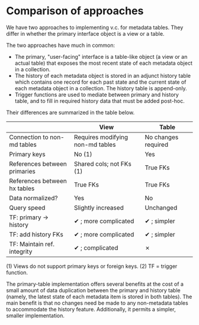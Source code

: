 # Comparison of approaches

We have two approaches to implementing v.c. for metadata tables. They differ in 
whether the primary interface object is a view or a table.

The two approaches have much in common:

- The primary, "user-facing" interface is a table-like object (a view or an actual table)
  that exposes the most recent state of each metadata object in a collection.
- The history of each metadata object is stored in an adjunct history table which
  contains one record for each past state and the current state of each metadata
  object in a collection. The history table is append-only.
- Trigger functions are used to mediate between primary and history table, and to fill
  in required history data that must be added post-hoc.

Their differences are summarized in the table below.

|                              | View                             | Table               |
|------------------------------|----------------------------------|---------------------|
| Connection to non-md tables  | Requires modifying non-md tables | No changes required |
| Primary keys                 | No (1)                           | Yes                 |
| References between primaries | Shared cols; not FKs (1)         | True FKs            |
| References between hx tables | True FKs                         | True FKs            |
| Data normalized?             | Yes                              | No                  |
| Query speed                  | Slightly increased               | Unchanged           |
| TF: primary -> history       | ✔ ; more complicated             | ✔ ; simpler         |
| TF: add history FKs          | ✔ ; more complicated             | ✔ ; simpler         |
| TF: Maintain ref. integrity  | ✔ ; complicated                  | ✗                   |

(1) Views do not support primary keys or foreign keys.
(2) TF = trigger function.

The primary-table implementation offers several benefits at the cost of a small amount of 
data duplication between the primary and history table (namely, the latest state of 
each metadata item is stored in both tables). 
The main benefit is that no changes
need be made to any non-metadata tables to accommodate the history feature.
Additionally, it permits a simpler, smaller implementation.